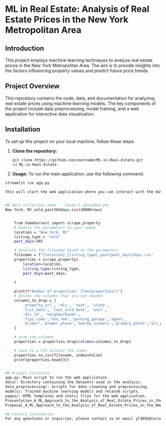 # ML in Real Estate: Analysis of Real Estate Prices in the New York Metropolitan Area

## Introduction
This project employs machine learning techniques to analyze real estate prices in the New York Metropolitan Area. The aim is to provide insights into the factors influencing property values and predict future price trends.

## Project Overview
This repository contains the code, data, and documentation for analyzing real estate prices using machine learning models. The key components of the project include data preprocessing, model training, and a web application for interactive data visualization.

## Installation
To set up this project on your local machine, follow these steps:

1. **Clone the repository:**
   ```sh
   git clone https://github.com/username/ML-in-Real-Estate.git
   cd ML-in-Real-Estate

2. **Usage:**
To run the main application, use the following command:
```sh
streamlit run app.py

This will start the web application where you can interact with the data and visualize the analysis results.


## data collection demo -- haven't uploaded yet
New York, NY_sold_past365days.csv(10000rows)


    from homeharvest import scrape_property
    # modify the parameters to your needs
    location = "New York, NY"
    listing_type = "sold" 
    past_days=365

    # Generate the filename based on the parameters
    filename = f"{location}_{listing_type}_past{past_days}days.csv"
    properties = scrape_property(
        location=location,
        listing_type=listing_type,
        past_days=past_days,
        
    )

    print(f"Number of properties: {len(properties)}")
    # delete the columns that are not needed
    columns_to_drop = [
        'property_url', 'mls', 'text', 'state', 
        'list_date', 'last_sold_date', 'unit',
        'mls_id', 'neighborhoods',
        'fips_code','hoa_fee','parking_garage','agent',
        'broker','broker_phone','nearby_schools','primary_photo','alt_photos'
    ]

    # drop the columns
    properties = properties.drop(columns=columns_to_drop)

    # save to a CSV without the index
    properties.to_csv(filename, index=False)
    print(properties.head(3))


## Project Structure
app.py: Main script to run the web application.
data/: Directory containing the datasets used in the analysis.
data_preprocessing/: Scripts for data cleaning and preprocessing.
models/: Trained machine learning models and related scripts.
pages/: HTML templates and static files for the web application.
Presentation_A_ML_Approach_to_the_Analysis_of_Real_Estate_Prices_in_the_New_York_Metropolitan_Area.pdf: Project presentation.
Proposal_A_ML_Approach_to_the_Analysis_of_Real_Estate_Prices_in_the_New_York_Metropolitan_Area.pdf: Project proposal.

## Contact Information
For any questions or inquiries, please contact us at email yl3692@cornell.com.
